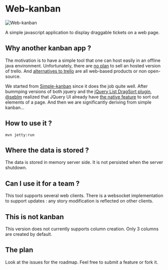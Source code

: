 Web-kanban
==========

![Web-kanban](https://raw.github.com/ericlemerdy/web-kanban/master/src/main/img/screenshot.png)

A simple javascript application to display draggable tickets on a web page.

Why another kanban app ?
------------------------
The motivation is to have a simple tool that one can host easily in an offline java environment. Unfortunately, there are [no plan](http://webapps.stackexchange.com/questions/20042/can-i-host-my-own-instance-of-trello#comment15397_20043) to sell an hosted version of trello. And [alternatives to trello](http://alternativeto.net/software/trello/) are all web-based products or non open-source.

We started from [Simple-kanban](http://www.simple-kanban.com/) since it does the job quite well.
After bummping versions of both jquery and the [jQuery List DragSort plugin](http://dragsort.codeplex.com/), [@seblm](http://github.com/seblm) realized that JQuery UI already have [the native feature](http://jqueryui.com/demos/sortable) to sort out elements of a page. And then we are significantly deriving from simple kanban...

How to use it ?
---------------
    mvn jetty:run

Where the data is stored ?
--------------------------
The data is stored in memory server side. It is not persisted when the server shutdown.

Can I use it for a team ?
-------------------------
This tool supports several web clients. There is a websocket implementation to support updates : any story modification is reflected on other clients.

This is not kanban
------------------
This version does not currently supports column creation. Only 3 columns are created by default.

The plan
--------
Look at the issues for the roadmap. Feel free to submit a feature or fork it.

